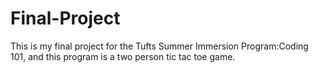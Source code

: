 # Final-Project
This is my final project for the Tufts Summer Immersion Program:Coding 101, and this program is a two person tic tac toe game. 
